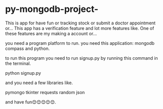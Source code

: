 # py-mongodb-project-
This is app for have fun or tracking stock or submit a doctor appointment or...
This app has a verification feature and lot more features like.
One of these features are my making a account or...

you need a program platform to run.
you need this application: mongodb compass and python.

to run this program you need to run signup.py
by running this command in the terminal.

python signup.py

and you need a few libraries like.

pymongo
tkinter
requests
random
json

and have fun😊😊😊😊😊.
